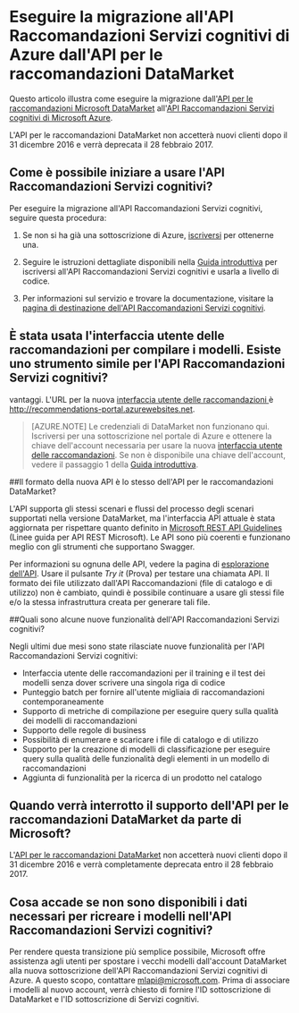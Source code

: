 
<properties
	pageTitle="Eseguire la migrazione all'API Raccomandazioni Servizi cognitivi di Azure dall'API per le raccomandazioni DataMarket | Microsoft Azure"
	description="Raccomandazioni di Azure Machine Learning: migrazione alle raccomandazioni di Servizi Cognitivi"
	services="cognitive-services"
	documentationCenter=""
	authors="luiscabrer"
	manager="paulettm"
	editor="cgronlun"/>

<tags
	ms.service="cognitive-services"
	ms.workload="data-services"
	ms.tgt_pltfrm="na"
	ms.devlang="na"
	ms.topic="article"
	ms.date="09/01/2016"
	ms.author="luisca"/>  


# Eseguire la migrazione all'API Raccomandazioni Servizi cognitivi di Azure dall'API per le raccomandazioni DataMarket
Questo articolo illustra come eseguire la migrazione dall'[API per le raccomandazioni Microsoft DataMarket](https://datamarket.azure.com/dataset/amla/recommendations) all'[API Raccomandazioni Servizi cognitivi di Microsoft Azure](https://www.microsoft.com/cognitive-services/it-IT/recommendations-api).

L'API per le raccomandazioni DataMarket non accetterà nuovi clienti dopo il 31 dicembre 2016 e verrà deprecata il 28 febbraio 2017.

## Come è possibile iniziare a usare l'API Raccomandazioni Servizi cognitivi?

Per eseguire la migrazione all'API Raccomandazioni Servizi cognitivi, seguire questa procedura:

1.	Se non si ha già una sottoscrizione di Azure, [iscriversi](https://portal.azure.com/#create/Microsoft.CognitiveServices/apitype/Recommendations/pricingtier/S1) per ottenerne una.

1.	Seguire le istruzioni dettagliate disponibili nella [Guida introduttiva](cognitive-services-recommendations-quick-start.md) per iscriversi all'API Raccomandazioni Servizi cognitivi e usarla a livello di codice.

1.	Per informazioni sul servizio e trovare la documentazione, visitare la [pagina di destinazione dell'API Raccomandazioni Servizi cognitivi](https://www.microsoft.com/cognitive-services/it-IT/recommendations-api).

## È stata usata l'interfaccia utente delle raccomandazioni per compilare i modelli. Esiste uno strumento simile per l'API Raccomandazioni Servizi cognitivi?

vantaggi. L'URL per la nuova [interfaccia utente delle raccomandazioni ](http://recommendations-portal.azurewebsites.net/) è http://recommendations-portal.azurewebsites.net.

>[AZURE.NOTE] Le credenziali di DataMarket non funzionano qui. Iscriversi per una sottoscrizione nel portale di Azure e ottenere la chiave dell'account necessaria per usare la nuova [interfaccia utente delle raccomandazioni](http://recommendations-portal.azurewebsites.net/). Se non è disponibile una chiave dell'account, vedere il passaggio 1 della [Guida introduttiva](cognitive-services-recommendations-quick-start.md).

##Il formato della nuova API è lo stesso dell'API per le raccomandazioni DataMarket?

L'API supporta gli stessi scenari e flussi del processo degli scenari supportati nella versione DataMarket, ma l'interfaccia API attuale è stata aggiornata per rispettare quanto definito in [Microsoft REST API Guidelines](https://github.com/Microsoft/api-guidelines/blob/master/Guidelines.md) (Linee guida per API REST Microsoft). Le API sono più coerenti e funzionano meglio con gli strumenti che supportano Swagger.

Per informazioni su ognuna delle API, vedere la pagina di [esplorazione dell'API](https://westus.dev.cognitive.microsoft.com/docs/services/Recommendations.V4.0/operations/56f30d77eda5650db055a3db). Usare il pulsante *Try it* (Prova) per testare una chiamata API. Il formato dei file utilizzato dall'API Raccomandazioni (file di catalogo e di utilizzo) non è cambiato, quindi è possibile continuare a usare gli stessi file e/o la stessa infrastruttura creata per generare tali file.

##Quali sono alcune nuove funzionalità dell'API Raccomandazioni Servizi cognitivi?

Negli ultimi due mesi sono state rilasciate nuove funzionalità per l'API Raccomandazioni Servizi cognitivi:
-	Interfaccia utente delle raccomandazioni per il training e il test dei modelli senza dover scrivere una singola riga di codice
-	Punteggio batch per fornire all'utente migliaia di raccomandazioni contemporaneamente
-	Supporto di metriche di compilazione per eseguire query sulla qualità dei modelli di raccomandazioni
-	Supporto delle regole di business
-	Possibilità di enumerare e scaricare i file di catalogo e di utilizzo
-	Supporto per la creazione di modelli di classificazione per eseguire query sulla qualità delle funzionalità degli elementi in un modello di raccomandazioni
-	Aggiunta di funzionalità per la ricerca di un prodotto nel catalogo

## Quando verrà interrotto il supporto dell'API per le raccomandazioni DataMarket da parte di Microsoft?

L'[API per le raccomandazioni DataMarket](https://datamarket.azure.com/dataset/amla/recommendations) non accetterà nuovi clienti dopo il 31 dicembre 2016 e verrà completamente deprecata entro il 28 febbraio 2017.

## Cosa accade se non sono disponibili i dati necessari per ricreare i modelli nell'API Raccomandazioni Servizi cognitivi?

Per rendere questa transizione più semplice possibile, Microsoft offre assistenza agli utenti per spostare i vecchi modelli dall'account DataMarket alla nuova sottoscrizione dell'API Raccomandazioni Servizi cognitivi di Azure. A questo scopo, contattare [mlapi@microsoft.com](mailto://mlapi@microsoft.com). Prima di associare i modelli al nuovo account, verrà chiesto di fornire l'ID sottoscrizione di DataMarket e l'ID sottoscrizione di Servizi cognitivi.

<!---HONumber=AcomDC_0907_2016-->